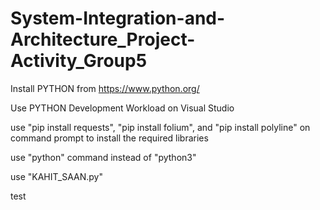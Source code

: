 # System-Integration-and-Architecture_Project-Activity_Group5

Install PYTHON from https://www.python.org/

Use PYTHON Development Workload on Visual Studio

use "pip install requests", "pip install folium", and "pip install polyline" on command prompt to install the required libraries

use "python" command instead of "python3"

use "KAHIT_SAAN.py"

test